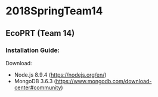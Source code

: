 # 2018SpringTeam14

## EcoPRT (Team 14)


### Installation Guide:

Download:
* Node.js 8.9.4 (https://nodejs.org/en/) 
* MongoDB 3.6.3 (https://www.mongodb.com/download-center#community)
